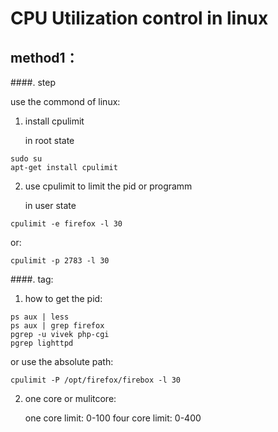 # CPU Utilization control in linux

## method1：

####. step

   use the commond of linux:

1. install cpulimit

   in root state

```
sudo su
apt-get install cpulimit

```
2. use cpulimit to limit the pid or programm

   in user state

```
cpulimit -e firefox -l 30

```
   or:
```
cpulimit -p 2783 -l 30

```

####. tag:

1. how to get the pid:

```
ps aux | less
ps aux | grep firefox
pgrep -u vivek php-cgi
pgrep lighttpd

```
   or use the absolute path:

```
cpulimit -P /opt/firefox/firebox -l 30

```

2. one core or mulitcore:

   one core limit: 0-100
   four core limit: 0-400
